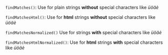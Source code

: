 `findMatches()`: Use for plain strings **without** special characters like _üöäè_

`findMatchesHtml()`: Use for **html** strings **without** special characters like _üöäè_

`findMatchesNormalized()` Use for strings **with** special characters like _üöäè_

`findMatchesHtmlNormalized()`: Use for **html** strings **with** special characters like _üöäè_
